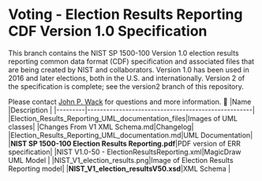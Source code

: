 # Voting - Election Results Reporting CDF Version 1.0 Specification

This branch contains the NIST SP 1500-100 Version 1.0 election results reporting common data format (CDF) specification and associated files that are being created by NIST and collaborators. Version 1.0 has been used in 2016 and later elections, both in the U.S. and internationally.  Version 2 of the specification is complete; see the version2 branch of this repository.

Please contact [John P. Wack](mailto:john.wack@nist.gov) for questions and more information.

|Name     |Description                                         |
|---------|----------------------------------------------------|
|Election_Results_Reporting_UML_documentation_files|Images of UML classes|
|Changes From V1 XML Schema.md|Changelog|
|Election_Results_Reporting_UML_documentation.md|UML Documentation|
|**NIST SP 1500-100 Election Results Reporting.pdf**|PDF version of ERR specification|
|NIST V1.0-50 - ElectionResultsReporting.xml|MagicDraw UML Model  |
|NIST_V1_election_results.png|Image of Election Results Reporting model|
|**NIST_V1_election_resultsV50.xsd**|XML Schema             |
